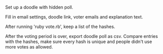Set up a doodle with hidden poll.

Fill in email settings, doodle link, voter emails and explanation text.

After running 'ruby vote.rb', keep a list of the hashes.

After the voting period is over, export doodle poll as csv. Compare entries with the hashes, make sure every hash is unique and people didn't use more votes as allowed.

